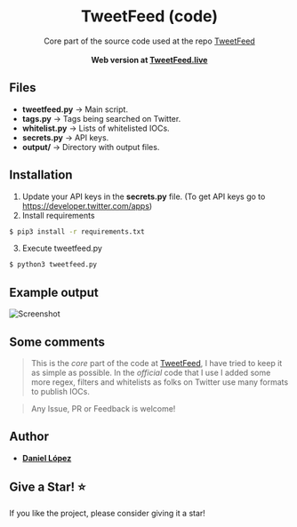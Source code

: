 <div align="center">
  <h1 align="center">TweetFeed (code)</h1>

  <p align="center">
    Core part of the source code used at the repo <a href="https://github.com/0xDanielLopez/TweetFeed">TweetFeed</a>
    <br />
    <br />
    <strong>Web version at <a href="https://tweetfeed.live/">TweetFeed.live</a></strong>
  </p>
</div>

## Files

  - **tweetfeed.py** → Main script.
  - **tags.py** → Tags being searched on Twitter.
  - **whitelist.py** → Lists of whitelisted IOCs.
  - **secrets.py** → API keys.
  - **output/** → Directory with output files.

## Installation

1. Update your API keys in the **secrets.py** file. (To get API keys go to https://developer.twitter.com/apps)
2. Install requirements
```sh
$ pip3 install -r requirements.txt
```
3. Execute tweetfeed.py
```sh
$ python3 tweetfeed.py
```
## Example output

![Screenshot](https://user-images.githubusercontent.com/10616960/194862040-cc78c1aa-808a-4b91-a3b7-b810e28f9cc4.png)

## Some comments

> This is the *core* part of the code at <a href="https://github.com/0xDanielLopez/TweetFeed">TweetFeed</a>, I have tried to keep it as simple as possible.
> In the *official* code that I use I added some more regex, filters and whitelists as folks on Twitter use many formats to publish IOCs.

> Any Issue, PR or Feedback is welcome!

## Author
* [**Daniel López**](https://twitter.com/0xDanielLopez)

## Give a Star! :star:
If you like the project, please consider giving it a star!